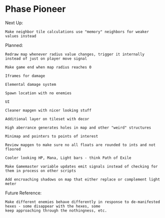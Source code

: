 # Phase Pioneer

Next Up:
	
	Make neighbor tile calculations use "memory" neighbors for weaker values instead

Planned:
	
	Redraw map whenever radius value changes, trigger it internally instead of just on player move signal
	
	Make game end when map radius reaches 0
	
	Iframes for damage
	
	Elemental damage system
	
	Spawn location with no enemies
	
	UI
	
	Cleaner mapgen with nicer looking stuff
	
	Additional layer on tileset with decor
	
	High aberrance generates holes in map and other "weird" structures
	
	Minimap and pointers to points of interest
	
	Review mapgen to make sure no all floats are rounded to ints and not floored
	
	Cooler looking HP, Mana, Light bars - think Path of Exile
	
	Make Gamemaster variable updates emit signals instead of checking for them in process on other scripts
	
	Add encroaching shadows on map that either replace or complement light meter

Future Reference:
	
	Make different enemies behave differently in response to de-manifested hexes - some disappear with the hexes, some
	keep approaching through the nothingness, etc.
